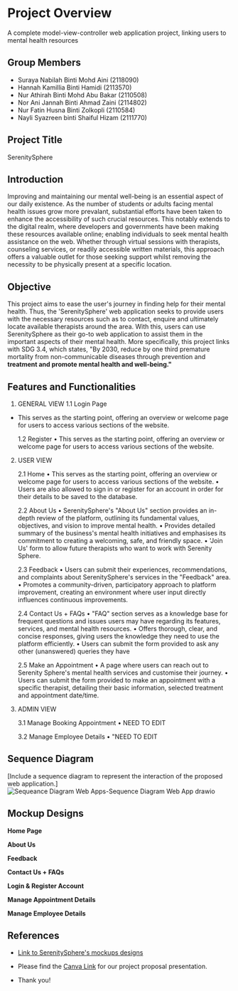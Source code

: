 # Project Overview
A complete model-view-controller web application project, linking users to mental health resources

## Group Members
- Suraya Nabilah Binti Mohd Aini (2118090)
- Hannah Kamillia Binti Hamidi (2113570)
- Nur Athirah Binti Mohd Abu Bakar (2110508)
- Nor Ani Jannah Binti Ahmad Zaini (2114802)
- Nur Fatin Husna Binti Zolkopli (2110584)
- Nayli Syazreen binti Shaiful Hizam (2111770)

## Project Title
SerenitySphere

## Introduction
Improving and maintaining our mental well-being is an essential aspect of our daily existence. As the number of students or adults facing mental health issues grow more prevalant, substantial efforts have been taken to enhance the accessibility of such crucial resources. This notably extends to the digital realm, where developers and governments have been making these resources available online; enabling individuals to seek mental health assistance on the web. Whether through virtual sessions with therapists, counseling services, or readily accessible written materials, this approach offers a valuable outlet for those seeking support whilst removing the necessity to be physically present at a specific location.

## Objective
This project aims to ease the user's journey in finding help for their mental health. Thus, the 'SerenitySphere' web application seeks to provide users with the necessary resources such as to contact, enquire and ultimately locate available therapists around the area. With this, users can use SerenitySphere as their go-to web application to assist them in the important aspects of their mental health. More specifically, this project links with SDG 3.4, which states, "By 2030, reduce by one third premature mortality from non-communicable diseases through prevention and **treatment and promote mental health and well-being."**

## Features and Functionalities

1. GENERAL VIEW
    1.1 Login Page
- This serves as the starting point, offering an overview or welcome page for users to access various sections of the website.

    1.2 Register
   •  This serves as the starting point, offering an overview or welcome page for users to access various sections of the website.

2. USER VIEW

   2.1  Home
    •  This serves as the starting point, offering an overview or welcome page for users to access various sections of the website.
    •  Users are also allowed to sign in or register for an account in order for their details to be saved to the database.

   2.2 About Us
   •  SerenitySphere's "About Us" section provides an in-depth review of the platform, outlining its fundamental values, objectives, and vision to improve mental health.
   •  Provides detailed summary of the business's mental health initiatives and emphasises its commitment to creating a welcoming, safe, and friendly space.
   •  'Join Us' form to allow future therapists who want to work with Serenity Sphere.

   2.3 Feedback
   •  Users can submit their experiences, recommendations, and complaints about SerenitySphere's services in the "Feedback" area.
   •  Promotes a community-driven, participatory approach to platform improvement, creating an environment where user input directly influences continuous improvements.

   2.4 Contact Us + FAQs
    •  "FAQ" section serves as a knowledge base for frequent questions and issues users may have regarding its features, services, and mental health resources.
    •  Offers thorough, clear, and concise responses, giving users the knowledge they need to use the platform efficiently.
    •  Users can submit the form provided to ask any other (unanswered) queries they have

    2.5 Make an Appointment
    •  A page where users can reach out to Serenity Sphere's mental health services and customise their journey. 
    •  Users can submit the form provided to make an appointment with a specific therapist, detailing their basic information, selected treatment and appointment date/time.

3. ADMIN VIEW

    3.1 Manage Booking Appointment
    •  NEED TO EDIT

    3.2 Manage Employee Details
    •  "NEED TO EDIT



## Sequence Diagram
[Include a sequence diagram to represent the interaction of the proposed web application.]
![Sequeance Diagram Web Apps-Sequence Diagram Web App drawio](https://github.com/surayaaini/serenity-sphere/assets/101693479/cac688e3-4d66-42ae-b8d9-29a651889ba4)

## Mockup Designs
**Home Page**





**About Us**




**Feedback**



**Contact Us + FAQs**


**Login & Register Account**


**Manage Appointment Details**

**Manage Employee Details**






## References
- [Link to SerenitySphere's mockups designs](https://app.moqups.com/hsclsyoetv4F2fOAV9F0loAX2XSJlMCd/view/page/ad96b0eab](https://app.moqups.com/hsclsyoetv4F2fOAV9F0loAX2XSJlMCd/view/page/a54eb25ae))

- Please find the [Canva Link](https://www.canva.com/design/DAF4au77aAg/SvurdfBeFNhwF4VT1-EWAQ/edit?utm_content=DAF4au77aAg&utm_campaign=designshare&utm_medium=link2&utm_source=sharebutton) for our project proposal presentation.

- Thank you!
